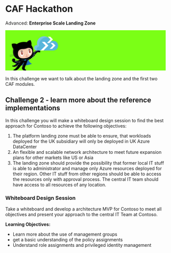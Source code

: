 # CAF Hackathon

Advanced: **Enterprise Scale Landing Zone**

![CAF Hackathon Header](/media/caf-hackathon-header.png)

In this challenge we want to talk about the landing zone and the first two CAF modules.

## Challenge 2 - learn more about the reference implementations

In this challenge you will make a whiteboard design session to find the best approach for Contoso to achieve the following objectives:

1. The platform landing zone must be able to ensure, that workloads deployed for the UK subsidiary will only be deployed in UK Azure DataCenter
2. An flexible and scalable network architecture to meet future expansion plans for other markets like US or Asia
3. The landing zone should provide the possibility that former local IT stuff is able to administrator and manage only Azure resources deployed for their region. Other IT stuff from other regions should be able to access the resources only with approval process. The central IT team should have access to all resources of any location.

### Whiteboard Design Session

Take a whiteboard and develop a architecture MVP for Contoso to meet all objectives and present your approach to the central IT Team at Contoso.  

**Learning Objectives:**

* Learn more about the use of management groups
* get a basic understanding of the policy assignments
* Understand role assignments and privileged identity management
